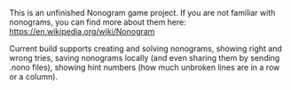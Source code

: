 This is an unfinished Nonogram game project.
If you are not familiar with nonograms, you can find more about them here: https://en.wikipedia.org/wiki/Nonogram

Current build supports creating and solving nonograms, showing right and wrong tries, saving nonograms locally (and even sharing them by sending .nono files), showing hint numbers (how much unbroken lines are in a row or a column).
